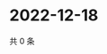 # 2022-12-18

共 0 条

<!-- BEGIN WEIBO -->
<!-- 最后更新时间 Sun Dec 18 2022 03:09:52 GMT+0800 (China Standard Time) -->

<!-- END WEIBO -->
